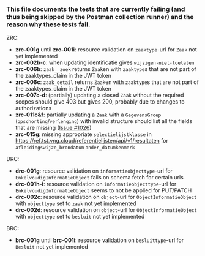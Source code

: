### This file documents the tests that are currently failing (and thus being skipped by the Postman collection runner) and the reason why these tests fail.

ZRC:
- **zrc-001g** until **zrc-001i**: resource validation on `zaaktype`-url for `Zaak` not yet implemented
- **zrc-002b-c**: when updating identificatie gives `wijzigen-niet-toelaten` 
- **zrc-006b**: `zaak__zoek` returns `Zaak`en with `zaaktype`s that are not part of the zaaktypes_claim in the JWT token  
- **zrc-006c**: `zaak_detail` returns `Zaak`en with `zaaktype`s that are not part of the zaaktypes_claim in the JWT token
- **zrc-007c-d**: (partially) updating a closed `Zaak` without the required scopes should give 403 but gives 200, probably due to changes to authorizations
- **zrc-011c&f**: partially updating a `Zaak` with a `GegevensGroep` (`opschorting`/`verlenging`) with invalid structure should list all the fields that are missing ([Issue #1026](https://github.com/VNG-Realisatie/gemma-zaken/issues/1026))
- **zrc-015g**: missing appropriate `selectielijstklasse` in https://ref.tst.vng.cloud/referentielijsten/api/v1/resultaten for `afleidingswijze_brondatum` `ander_datumkenmerk`

DRC:
- **drc-001g**: resource validation on `informatieobjecttype`-url for `EnkelvoudigInformatieObject` fails on schema fetch for certain urls
- **drc-001h-i**: resource validation on `informatieobjecttype`-url for `EnkelvoudigInformatieObject` seems to not be applied for PUT/PATCH
- **drc-002c**: resource validation on `object`-url for `ObjectInformatieObject` with `objecttype` set to `zaak` not yet implemented
- **drc-002d**: resource validation on `object`-url for `ObjectInformatieObject` with `objecttype` set to `besluit` not yet implemented

BRC:
- **brc-001g** until **brc-001i**: resource validation on `besluittype`-url for `Besluit` not yet implemented